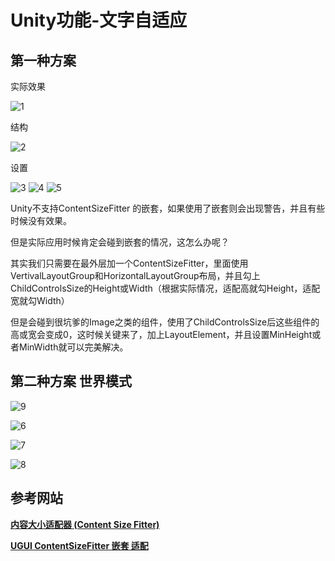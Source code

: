 # Unity功能-文字自适应

## 第一种方案 

实际效果

![1](\../Image/Unity功能-文字自适应/1.png)

结构

![2](\../Image/Unity功能-文字自适应/2.png)

设置

![3](\../Image/Unity功能-文字自适应/3.png)
![4](\../Image/Unity功能-文字自适应/4.png)
![5](\../Image/Unity功能-文字自适应/5.png)

Unity不支持ContentSizeFitter 的嵌套，如果使用了嵌套则会出现警告，并且有些时候没有效果。

但是实际应用时候肯定会碰到嵌套的情况，这怎么办呢？

其实我们只需要在最外层加一个ContentSizeFitter，里面使用VertivalLayoutGroup和HorizontalLayoutGroup布局，并且勾上ChildControlsSize的Height或Width（根据实际情况，适配高就勾Height，适配宽就勾Width）

但是会碰到很坑爹的Image之类的组件，使用了ChildControlsSize后这些组件的高或宽会变成0，这时候关键来了，加上LayoutElement，并且设置MinHeight或者MinWidth就可以完美解决。

## 第二种方案 世界模式

![9](\../Image/Unity功能-文字自适应/9.png)

![6](\../Image/Unity功能-文字自适应/7.png)

![7](\../Image/Unity功能-文字自适应/7.png)

![8](\../Image/Unity功能-文字自适应/8.png)

## 参考网站

**[内容大小适配器 (Content Size Fitter)](<https://docs.unity.cn/cn/2019.4/Manual/script-ContentSizeFitter.html>)**

**[UGUI ContentSizeFitter 嵌套 适配](<https://blog.csdn.net/yhjsspz/article/details/108836206>)**
